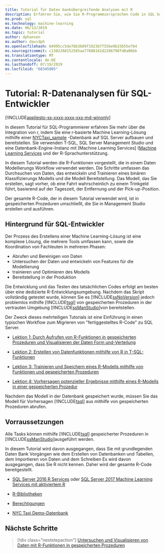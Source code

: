 ```yaml
---
title: Tutorial für Daten bankübergreifende Analysen mit R
description: Erfahren Sie, wie Sie R-Programmiersprachen Code in SQL Server gespeicherten Prozeduren und T-SQL-Funktionen einbetten.
ms.prod: sql
ms.technology: machine-learning
ms.date: 06/13/2019
ms.topic: tutorial
author: dphansen
ms.author: davidph
ms.openlocfilehash: 64995cc5de7bb3609f1923b7755be9b33b55e764
ms.sourcegitcommit: c1382268152585aa77688162d2286798fd8a06bb
ms.translationtype: MT
ms.contentlocale: de-DE
ms.lasthandoff: 07/19/2019
ms.locfileid: "68345905"
---
```

# <a name="tutorial-r-data-analytics-for-sql-developers"></a>Tutorial: R-Datenanalysen für SQL-Entwickler
[!INCLUDE[appliesto-ss-xxxx-xxxx-xxx-md-winonly](../../includes/appliesto-ss-xxxx-xxxx-xxx-md-winonly.md)]

In diesem Tutorial für SQL-Programmierer erfahren Sie mehr über die Integration von r, indem Sie eine r-basierte Machine Learning-Lösung mithilfe einer [NYCTaxi_sample](demo-data-nyctaxi-in-sql.md) -Datenbank auf SQL Server aufbauen und bereitstellen. Sie verwenden T-SQL, SQL Server Management Studio und eine Datenbank-Engine-Instanz mit [Machine Learning Services] ([Machine Learning Services](../install/sql-machine-learning-services-windows-install.md) und der R-Sprachunterstützung.

In diesem Tutorial werden die R-Funktionen vorgestellt, die in einem Daten Modellierungs Workflow verwendet werden. Die Schritte umfassen das Durchsuchen von Daten, das entwickeln und Trainieren eines binären Klassifizierungs Modells und die Modell Bereitstellung. Das Modell, das Sie erstellen, sagt vorher, ob eine Fahrt wahrscheinlich zu einem Trinkgeld führt, basierend auf der Tageszeit, der Entfernung und der Pick-up-Position. 

Der gesamte R-Code, der in diesem Tutorial verwendet wird, ist in gespeicherten Prozeduren umschließt, die Sie in Management Studio erstellen und ausführen.

## <a name="background-for-sql-developers"></a>Hintergrund für SQL-Entwickler

Der Prozess des Erstellens einer Machine Learning-Lösung ist eine komplexe Lösung, die mehrere Tools umfassen kann, sowie die Koordination von Fachleuten in mehreren Phasen:

+ Abrufen und Bereinigen von Daten
+ Untersuchen der Daten und entwickeln von Features für die Modellierung
+ trainieren und Optimieren des Modells
+ Bereitstellung in der Produktion

Die Entwicklung und das Testen des tatsächlichen Codes erfolgt am besten über eine dedizierte R-Entwicklungsumgebung. Nachdem das Skript vollständig getestet wurde, können Sie es [!INCLUDE[ssNoVersion](../../includes/ssnoversion-md.md)] jedoch problemlos mithilfe [!INCLUDE[tsql](../../includes/tsql-md.md)] von gespeicherten Prozeduren in der vertrauten Umgebung [!INCLUDE[ssManStudio](../../includes/ssmanstudio-md.md)]von bereitstellen.

Der Zweck dieses mehrteiligen Tutorials ist eine Einführung in einen typischen Workflow zum Migrieren von "fertiggestelltes R-Code" zu SQL Server. 

- [Lektion 1: Durch Aufrufen von R-Funktionen in gespeicherten Prozeduren und Visualisieren der Daten Form und-Verteilung](../tutorials/sqldev-explore-and-visualize-the-data.md)

- [Lektion 2: Erstellen von Datenfunktionen mithilfe von R in T-SQL-Funktionen](sqldev-create-data-features-using-t-sql.md)
  
- [Lektion 3: Trainieren und Speichern eines R-Modells mithilfe von Funktionen und gespeicherten Prozeduren](sqldev-train-and-save-a-model-using-t-sql.md)
  
- [Lektion 4: Vorhersagen potenzieller Ergebnisse mithilfe eines R-Modells in einer gespeicherten Prozedur](../tutorials/sqldev-operationalize-the-model.md)

Nachdem das Modell in der Datenbank gespeichert wurde, müssen Sie das Modell für Vorhersagen [!INCLUDE[tsql](../../includes/tsql-md.md)] aus mithilfe von gespeicherten Prozeduren abrufen.

## <a name="prerequisites"></a>Vorraussetzungen

Alle Tasks können mithilfe [!INCLUDE[tsql](../../includes/tsql-md.md)] gespeicherter Prozeduren in [!INCLUDE[ssManStudio](../../includes/ssmanstudio-md.md)]ausgeführt werden.

In diesem Tutorial wird davon ausgegangen, dass Sie mit grundlegenden Daten Bank Vorgängen wie dem Erstellen von Datenbanken und Tabellen, dem Importieren von Daten und dem Schreiben Es wird davon ausgegangen, dass Sie R nicht kennen. Daher wird der gesamte R-Code bereitgestellt. 

+ [SQL Server 2016 R Services](../install/sql-r-services-windows-install.md#verify-installation) oder [SQL Server 2017 Machine Learning Services mit aktiviertem R](../install/sql-machine-learning-services-windows-install.md#verify-installation)

+ [R-Bibliotheken](../package-management/installed-package-information.md)

+ [Berechtigungen](../security/user-permission.md)

+ [NYC Taxi Demo-Datenbank](demo-data-nyctaxi-in-sql.md)


## <a name="next-steps"></a>Nächste Schritte

> [!div class="nextstepaction"]
> [Untersuchen und Visualisieren von Daten mit R-Funktionen in gespeicherten Prozeduren](../tutorials/sqldev-explore-and-visualize-the-data.md)
